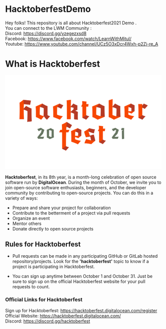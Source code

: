 # HacktoberfestDemo

Hey folks! This repository is all about Hacktoberfest2021 Demo .<br>
You can connect to the LWM Community : <br>
Discord: https://discord.gg/yzegezxsd8 <br>
Facebook: https://www.facebook.com/watch/LearnWithMitul/ <br>
Youtube: https://www.youtube.com/channel/UCz5O3xDcr4Wxh-p2Zj-re_A <br>

# What is Hacktoberfest

<img src="assets/Hacktoberfest_final_2color-06 copy.svg" >

**Hacktoberfest**, in its 8th year, is a month-long celebration of open source software run by **DigitalOcean**. During the month of October, we invite you to join open-source software enthusiasts, beginners, and the developer community by contributing to open-source projects. You can do this in a variety of ways:

-   Prepare and share your project for collaboration
-   Contribute to the betterment of a project via pull requests
-   Organize an event
-   Mentor others
-   Donate directly to open source projects

## Rules for Hacktoberfest

-   Pull requests can be made in any participating GitHub or GitLab hosted repository/projects. Look for the **'hacktoberfest'** topic to know if a project is participating in Hacktoberfest.

-   You can sign up anytime between October 1 and October 31. Just be sure to sign up on the official Hacktoberfest website for your pull requests to count.

### Official Links for Hacktoberfest

Sign up for Hacktoberfest: https://hacktoberfest.digitalocean.com/register  
Official Website: https://hacktoberfest.digitalocean.com/  
Discord: https://discord.gg/hacktoberfest

